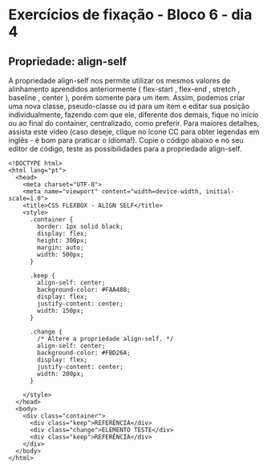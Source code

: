 # Exercícios de fixação - Bloco 6 - dia 4

## Propriedade: align-self

A propriedade align-self nos permite utilizar os mesmos valores de alinhamento aprendidos anteriormente ( flex-start , flex-end , stretch , baseline , center ), porém somente para um item. Assim, podemos criar uma nova classe, pseudo-classe ou id para um item e editar sua posição individualmente, fazendo com que ele, diferente dos demais, fique no início ou ao final do container, centralizado, como preferir.
Para maiores detalhes, assista este vídeo (caso deseje, clique no ícone CC para obter legendas em inglês - é bom para praticar o idioma!).
Copie o código abaixo e no seu editor de código, teste as possibilidades para a propriedade align-self.

```
<!DOCTYPE html>
<html lang="pt">
  <head>
    <meta charset="UTF-8">
    <meta name="viewport" content="width=device-width, initial-scale=1.0">
    <title>CSS FLEXBOX - ALIGN SELF</title>
    <style>
      .container {
        border: 1px solid black;
        display: flex;
        height: 300px;
        margin: auto;
        width: 500px;
      }

      .keep {
        align-self: center;
        background-color: #FAA488;
        display: flex;
        justify-content: center;
        width: 150px;
      }

      .change {
        /* Altere a propriedade align-self. */
        align-self: center;
        background-color: #FBD26A;
        display: flex;
        justify-content: center;
        width: 200px;
      }

    </style>
  </head>
  <body>
    <div class="container">
      <div class="keep">REFERÊNCIA</div>
      <div class="change">ELEMENTO TESTE</div>
      <div class="keep">REFERÊNCIA</div>
    </div>
  </body>
</html>
```
